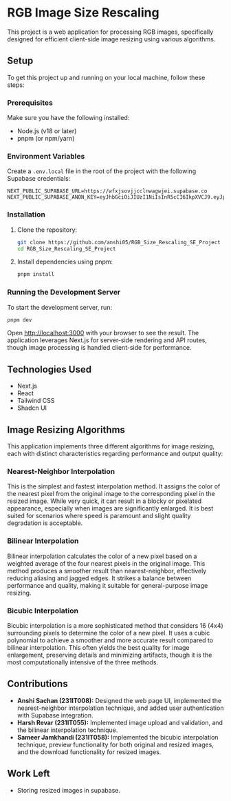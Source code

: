 # RGB Image Size Rescaling

This project is a web application for processing RGB images, specifically designed for efficient client-side image resizing using various algorithms.

## Setup

To get this project up and running on your local machine, follow these steps:

### Prerequisites

Make sure you have the following installed:

*   Node.js (v18 or later)
*   pnpm (or npm/yarn)

### Environment Variables

Create a `.env.local` file in the root of the project with the following Supabase credentials:

```
NEXT_PUBLIC_SUPABASE_URL=https://wfxjsovjjcclnwagwjei.supabase.co
NEXT_PUBLIC_SUPABASE_ANON_KEY=eyJhbGciOiJIUzI1NiIsInR5cCI6IkpXVCJ9.eyJpc3MiOiJzdXBhYmFzZSIsInJlZiI6IndmeGpzb3ZqamNjbG53YWd3amVpIiwicm9sZSI6ImFub24iLCJpYXQiOjE3NjAzNTE2MTksImV4cCI6MjA3NTkyNzYxOX0.DVnJ0JRvScN7PWoWMedy1PV6pRymS9LysBnXZ7XcrJU
```



### Installation

1.  Clone the repository:

    ```bash
    git clone https://github.com/anshi05/RGB_Size_Rescaling_SE_Project
    cd RGB_Size_Rescaling_SE_Project

    ```

2.  Install dependencies using pnpm:

    ```bash
    pnpm install
    ```

### Running the Development Server

To start the development server, run:

```bash
pnpm dev
```

Open [http://localhost:3000](http://localhost:3000) with your browser to see the result. The application leverages Next.js for server-side rendering and API routes, though image processing is handled client-side for performance.

## Technologies Used

*   Next.js
*   React
*   Tailwind CSS
*   Shadcn UI


## Image Resizing Algorithms

This application implements three different algorithms for image resizing, each with distinct characteristics regarding performance and output quality:

### Nearest-Neighbor Interpolation

This is the simplest and fastest interpolation method. It assigns the color of the nearest pixel from the original image to the corresponding pixel in the resized image. While very quick, it can result in a blocky or pixelated appearance, especially when images are significantly enlarged. It is best suited for scenarios where speed is paramount and slight quality degradation is acceptable.

### Bilinear Interpolation

Bilinear interpolation calculates the color of a new pixel based on a weighted average of the four nearest pixels in the original image. This method produces a smoother result than nearest-neighbor, effectively reducing aliasing and jagged edges. It strikes a balance between performance and quality, making it suitable for general-purpose image resizing.

### Bicubic Interpolation

Bicubic interpolation is a more sophisticated method that considers 16 (4x4) surrounding pixels to determine the color of a new pixel. It uses a cubic polynomial to achieve a smoother and more accurate result compared to bilinear interpolation. This often yields the best quality for image enlargement, preserving details and minimizing artifacts, though it is the most computationally intensive of the three methods.

## Contributions

*   **Anshi Sachan (231IT008):** Designed the web page UI, implemented the nearest-neighbor interpolation technique, and added user authentication with Supabase integration.
*   **Harsh Revar (231IT055):** Implemented image upload and validation, and the bilinear interpolation technique.
*   **Sameer Jamkhandi (231IT058):** Implemented the bicubic interpolation technique, preview functionality for both original and resized images, and the download functionality for resized images.

## Work Left

*   Storing resized images in supabase.

  

